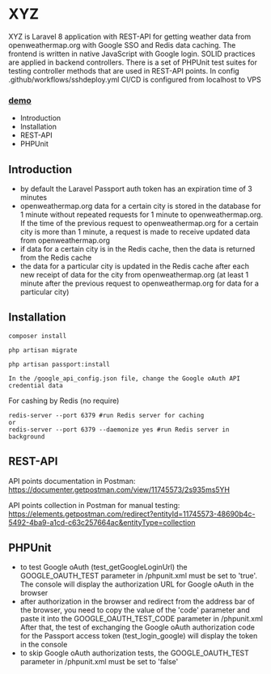 
# XYZ 

XYZ is Laravel 8 application with REST-API for getting weather data from openweathermap.org with Google SSO and Redis data caching. The frontend is written in native JavaScript with Google login. SOLID practices are applied in backend controllers. There is a set of PHPUnit test suites for testing controller methods that are used in REST-API points. In config .github/workflows/sshdeploy.yml CI/CD is configured from localhost to VPS  

### [demo](https://xyz.alenev.name/)

- Introduction
- Installation
- REST-API
- PHPUnit

## Introduction
 
 - by default the Laravel Passport auth token has an expiration time of 3 minutes
 - openweathermap.org data for a certain city is stored in the database for 1 minute without repeated requests for 1 minute to openweathermap.org. If the time of the previous request to openweathermap.org for a certain city is more than 1 minute, a request is made to receive updated data from openweathermap.org
 - if data for a certain city is in the Redis cache, then the data is returned from the Redis cache
 - the data for a particular city is updated in the Redis cache after each new receipt of data for the city from openweathermap.org (at least 1 minute after the previous request to openweathermap.org for data for a particular city)


## Installation

```shell
composer install
```

```shell
php artisan migrate
```

```shell
php artisan passport:install
```

```shell
In the /google_api_config.json file, change the Google oAuth API credential data
```

For cashing by Redis (no require)
```shell
redis-server --port 6379 #run Redis server for caching
or
redis-server --port 6379 --daemonize yes #run Redis server in background
```

## REST-API

API points documentation in Postman:
https://documenter.getpostman.com/view/11745573/2s935ms5YH

API points collection in Postman for manual testing:
https://elements.getpostman.com/redirect?entityId=11745573-48690b4c-5492-4ba9-a1cd-c63c257664ac&entityType=collection

## PHPUnit

- to test Google oAuth (test_getGoogleLoginUrl) the GOOGLE_OAUTH_TEST parameter in /phpunit.xml must be set to 'true'. The console will display the authorization URL for Google oAuth in the browser
- after authorization in the browser and redirect from the address bar of the browser, you need to copy the value of the 'code' parameter and paste it into the GOOGLE_OAUTH_TEST_CODE parameter in /phpunit.xml After that, the test of exchanging the Google oAuth authorization code for the Passport access token (test_login_google) will display the token in the console
- to skip Google oAuth authorization tests, the GOOGLE_OAUTH_TEST parameter in /phpunit.xml must be set to 'false'

